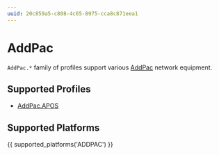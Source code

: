 ```yaml
---
uuid: 20c859a5-c808-4c65-8975-cca8c871eea1
---
```

# AddPac

`AddPac.*` family of profiles support various [AddPac](http://www.addpac.com/)
network equipment.

## Supported Profiles

- [AddPac.APOS](AddPac.APOS.md)

## Supported Platforms

{{ supported_platforms('ADDPAC') }}
